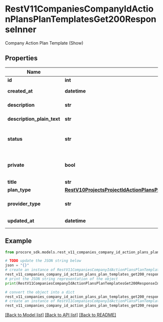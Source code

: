# RestV11CompaniesCompanyIdActionPlansPlanTemplatesGet200ResponseInner

Company Action Plan Template (Show)

## Properties

Name | Type | Description | Notes
------------ | ------------- | ------------- | -------------
**id** | **int** | ID | [optional] 
**created_at** | **datetime** | Timestamp of creation | [optional] 
**description** | **str** | Description in rich text form | [optional] 
**description_plain_text** | **str** | Description in plain text form | [optional] 
**status** | **str** | Current state of the Company Action Plan Template | [optional] 
**private** | **bool** | Flag for if the Action Plan Template is private | [optional] 
**title** | **str** | Title | [optional] 
**plan_type** | [**RestV10ProjectsProjectIdActionPlansPlanTemplatesGet200ResponseInnerPlanType**](RestV10ProjectsProjectIdActionPlansPlanTemplatesGet200ResponseInnerPlanType.md) |  | [optional] 
**provider_type** | **str** | Template&#39;s provider type (company/project) | [optional] 
**updated_at** | **datetime** | Timestamp of last update | [optional] 

## Example

```python
from procore_sdk.models.rest_v11_companies_company_id_action_plans_plan_templates_get200_response_inner import RestV11CompaniesCompanyIdActionPlansPlanTemplatesGet200ResponseInner

# TODO update the JSON string below
json = "{}"
# create an instance of RestV11CompaniesCompanyIdActionPlansPlanTemplatesGet200ResponseInner from a JSON string
rest_v11_companies_company_id_action_plans_plan_templates_get200_response_inner_instance = RestV11CompaniesCompanyIdActionPlansPlanTemplatesGet200ResponseInner.from_json(json)
# print the JSON string representation of the object
print(RestV11CompaniesCompanyIdActionPlansPlanTemplatesGet200ResponseInner.to_json())

# convert the object into a dict
rest_v11_companies_company_id_action_plans_plan_templates_get200_response_inner_dict = rest_v11_companies_company_id_action_plans_plan_templates_get200_response_inner_instance.to_dict()
# create an instance of RestV11CompaniesCompanyIdActionPlansPlanTemplatesGet200ResponseInner from a dict
rest_v11_companies_company_id_action_plans_plan_templates_get200_response_inner_from_dict = RestV11CompaniesCompanyIdActionPlansPlanTemplatesGet200ResponseInner.from_dict(rest_v11_companies_company_id_action_plans_plan_templates_get200_response_inner_dict)
```
[[Back to Model list]](../README.md#documentation-for-models) [[Back to API list]](../README.md#documentation-for-api-endpoints) [[Back to README]](../README.md)


